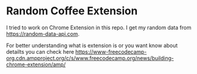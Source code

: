 # Random Coffee Extension

I tried to work on Chrome Extension in this repo. I get my random data from https://random-data-api.com.

For better understanding what is extension is or you want know about detailts you can check here https://www-freecodecamp-org.cdn.ampproject.org/c/s/www.freecodecamp.org/news/building-chrome-extension/amp/
